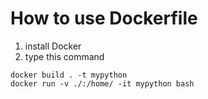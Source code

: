 # How to use Dockerfile
1. install Docker
2. type this command
```
docker build . -t mypython
docker run -v ./:/home/ -it mypython bash
```

